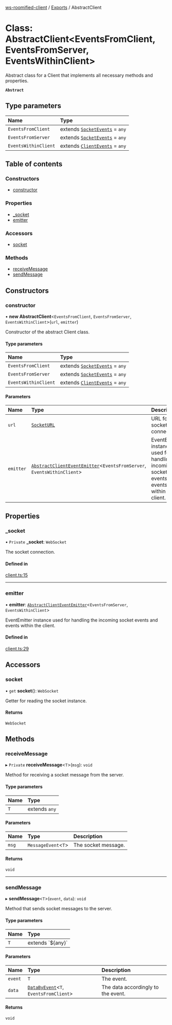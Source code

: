 [ws-roomified-client](../README.md) / [Exports](../modules.md) / AbstractClient

# Class: AbstractClient<EventsFromClient, EventsFromServer, EventsWithinClient\>

Abstract class for a Client that implements all necessary methods and properties.

**`Abstract`**

 

## Type parameters

| Name | Type |
| :------ | :------ |
| `EventsFromClient` | extends [`SocketEvents`](../modules.md#socketevents) = `any` |
| `EventsFromServer` | extends [`SocketEvents`](../modules.md#socketevents) = `any` |
| `EventsWithinClient` | extends [`ClientEvents`](../modules.md#clientevents) = `any` |

## Table of contents

### Constructors

- [constructor](AbstractClient.md#constructor)

### Properties

- [\_socket](AbstractClient.md#_socket)
- [emitter](AbstractClient.md#emitter)

### Accessors

- [socket](AbstractClient.md#socket)

### Methods

- [receiveMessage](AbstractClient.md#receivemessage)
- [sendMessage](AbstractClient.md#sendmessage)

## Constructors

### constructor

• **new AbstractClient**<`EventsFromClient`, `EventsFromServer`, `EventsWithinClient`\>(`url`, `emitter`)

Constructor of the abstract Client class.

#### Type parameters

| Name | Type |
| :------ | :------ |
| `EventsFromClient` | extends [`SocketEvents`](../modules.md#socketevents) = `any` |
| `EventsFromServer` | extends [`SocketEvents`](../modules.md#socketevents) = `any` |
| `EventsWithinClient` | extends [`ClientEvents`](../modules.md#clientevents) = `any` |

#### Parameters

| Name | Type | Description |
| :------ | :------ | :------ |
| `url` | [`SocketURL`](../modules.md#socketurl) | URL for the socket connection. |
| `emitter` | [`AbstractClientEventEmitter`](AbstractClientEventEmitter.md)<`EventsFromServer`, `EventsWithinClient`\> | EventEmitter instance used for handling the incoming socket events and events within the client. |

## Properties

### \_socket

• `Private` **\_socket**: `WebSocket`

The socket connection.

#### Defined in

[client.ts:15](https://github.com/chrisitopherus/ws-roomified-client/blob/88970e3/src/client.ts#L15)

___

### emitter

• **emitter**: [`AbstractClientEventEmitter`](AbstractClientEventEmitter.md)<`EventsFromServer`, `EventsWithinClient`\>

EventEmitter instance used for handling the incoming socket events and events within the client.

#### Defined in

[client.ts:29](https://github.com/chrisitopherus/ws-roomified-client/blob/88970e3/src/client.ts#L29)

## Accessors

### socket

• `get` **socket**(): `WebSocket`

Getter for reading the socket instance.

#### Returns

`WebSocket`

## Methods

### receiveMessage

▸ `Private` **receiveMessage**<`T`\>(`msg`): `void`

Method for receiving a socket message from the server.

#### Type parameters

| Name | Type |
| :------ | :------ |
| `T` | extends `any` |

#### Parameters

| Name | Type | Description |
| :------ | :------ | :------ |
| `msg` | `MessageEvent`<`T`\> | The socket message. |

#### Returns

`void`

___

### sendMessage

▸ **sendMessage**<`T`\>(`event`, `data`): `void`

Method that sends socket messages to the server.

#### Type parameters

| Name | Type |
| :------ | :------ |
| `T` | extends \`${any}\` |

#### Parameters

| Name | Type | Description |
| :------ | :------ | :------ |
| `event` | `T` | The event. |
| `data` | [`DataByEvent`](../modules.md#databyevent)<`T`, `EventsFromClient`\> | The data accordingly to the event. |

#### Returns

`void`
